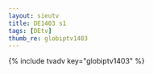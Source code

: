 ```yaml
--- 
layout: sieutv
title: DE1403 s1
tags: [DEtv]
thumb_re: globiptv1403
---
```

{% include tvadv key="globiptv1403" %} 
